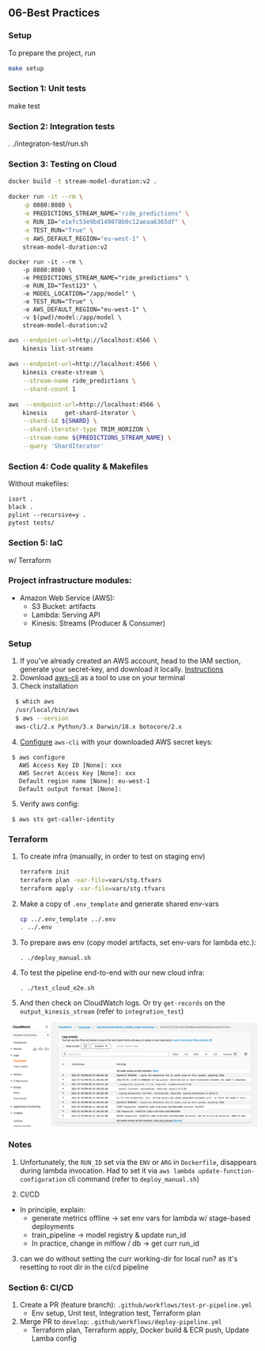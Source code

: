 ## 06-Best Practices

### Setup
To prepare the project, run 

```bash
make setup
```

### Section 1: Unit tests
make test

### Section 2: Integration tests
. ./integraton-test/run.sh

### Section 3: Testing on Cloud

```bash
docker build -t stream-model-duration:v2 .
```

```bash
docker run -it --rm \
    -p 8080:8080 \
    -e PREDICTIONS_STREAM_NAME="ride_predictions" \
    -e RUN_ID="e1efc53e9bd149078b0c12aeaa6365df" \
    -e TEST_RUN="True" \
    -e AWS_DEFAULT_REGION="eu-west-1" \
    stream-model-duration:v2
```

```
docker run -it --rm \
    -p 8080:8080 \
    -e PREDICTIONS_STREAM_NAME="ride_predictions" \
    -e RUN_ID="Test123" \
    -e MODEL_LOCATION="/app/model" \
    -e TEST_RUN="True" \
    -e AWS_DEFAULT_REGION="eu-west-1" \
    -v $(pwd)/model:/app/model \
    stream-model-duration:v2
```


```bash
aws --endpoint-url=http://localhost:4566 \
    kinesis list-streams
```

```bash
aws --endpoint-url=http://localhost:4566 \
    kinesis create-stream \
    --stream-name ride_predictions \
    --shard-count 1
```

```bash
aws  --endpoint-url=http://localhost:4566 \
    kinesis     get-shard-iterator \
    --shard-id ${SHARD} \
    --shard-iterator-type TRIM_HORIZON \
    --stream-name ${PREDICTIONS_STREAM_NAME} \
    --query 'ShardIterator'
```



### Section 4: Code quality & Makefiles

Without makefiles:

```
isort .
black .
pylint --recursive=y .
pytest tests/
```


### Section 5: IaC
w/ Terraform

### Project infrastructure modules:
* Amazon Web Service (AWS):
    * S3 Bucket: artifacts
    * Lambda: Serving API
    * Kinesis: Streams (Producer & Consumer)

### Setup

1. If you've already created an AWS account, head to the IAM section, generate your secret-key, and download it locally. 
[Instructions](https://docs.aws.amazon.com/cli/latest/userguide/getting-started-prereqs.html)
2. Download [aws-cli](https://docs.aws.amazon.com/cli/latest/userguide/getting-started-install.html) as a tool to use on your terminal
3. Check installation
  ```bash
    $ which aws
    /usr/local/bin/aws 
    $ aws --version
    aws-cli/2.x Python/3.x Darwin/18.x botocore/2.x
  ```
4. [Configure]((https://docs.aws.amazon.com/cli/latest/userguide/getting-started-quickstart.html)) `aws-cli` with your downloaded AWS secret keys:
  ```shell
   $ aws configure
     AWS Access Key ID [None]: xxx
     AWS Secret Access Key [None]: xxx
     Default region name [None]: eu-west-1
     Default output format [None]:
  ```
5. Verify aws config:
  ```shell
   $ aws sts get-caller-identity
  ```
 
### Terraform

1. To create infra (manually, in order to test on staging env)
   ```bash
   terraform init
   terraform plan -var-file=vars/stg.tfvars
   terraform apply -var-file=vars/stg.tfvars
   ```

2. Make a copy of `.env_template` and generate shared env-vars 
    ```bash
    cp ../.env_template ../.env
    . ../.env
    ```

3. To prepare aws env (copy model artifacts, set env-vars for lambda etc.):
    ```
    . ./deploy_manual.sh
    ```

4. To test the pipeline end-to-end with our new cloud infra:
    ```
    . ./test_cloud_e2e.sh
    ``` 

5. And then check on CloudWatch logs. Or try `get-records` on the `output_kinesis_stream` (refer to `integration_test`)

![image](infrastructure/cw_logs_lambda.png)


### Notes

1. Unfortunately, the `RUN_ID` set via the `ENV` or `ARG` in `Dockerfile`, disappears during lambda invocation.
Had to set it via `aws lambda update-function-configuration` cli command (refer to `deploy_manual.sh`)

2. CI/CD
- In principle, explain:
    - generate metrics offline -> set env vars for lambda w/ stage-based deployments
    - train_pipeline -> model registry & update run_id
    - In practice, change in mlflow / db -> get curr run_id
    
3. can we do without setting the curr working-dir for local run? as it's resetting to root dir in the ci/cd pipeline


### Section 6: CI/CD

1. Create a PR (feature branch): `.github/workflows/test-pr-pipeline.yml`
    * Env setup, Unit test, Integration test, Terraform plan
2. Merge PR to `develop`: `.github/workflows/deploy-pipeline.yml`
    * Terraform plan, Terraform apply, Docker build & ECR push, Update Lamba config 